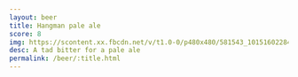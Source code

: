 ```yaml
---
layout: beer
title: Hangman pale ale
score: 8
img: https://scontent.xx.fbcdn.net/v/t1.0-0/p480x480/581543_10151602284093745_555930895_n.jpg?oh=d87f53ecdbd07729958598437a59672c&oe=58C3B501
desc: A tad bitter for a pale ale
permalink: /beer/:title.html
---
```

